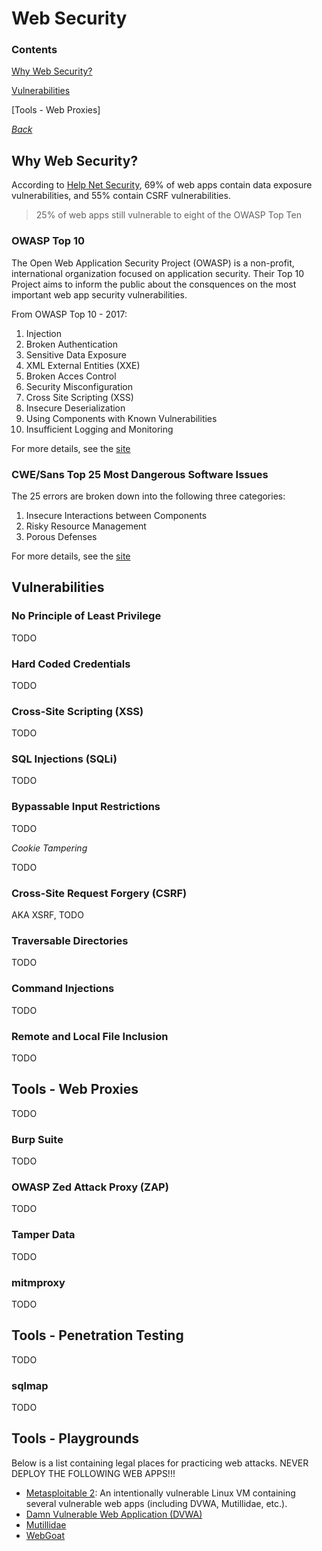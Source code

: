 # Web Security

### Contents

[Why Web Security?](#why-web-security?)

[Vulnerabilities](#vulnerabilities)

[Tools - Web Proxies]

*[Back](../week3-websecurity#week-3---web-security)*


## Why Web Security?
According to [Help Net
Security](https://www.helpnetsecurity.com/2017/02/14/web-application-vulnerabilities/),
69% of web apps contain data exposure vulnerabilities, and 55% contain CSRF 
vulnerabilities. 

> 25% of web apps still vulnerable to eight of the OWASP Top 
Ten

### OWASP Top 10
The Open Web Application Security Project (OWASP) is a non-profit, 
international organization focused on application security. Their Top
10 Project aims to inform the public about the consquences on the most 
important web app security vulnerabilities.

From OWASP Top 10 - 2017:

1. Injection
2. Broken Authentication
3. Sensitive Data Exposure
4. XML External Entities (XXE)
5. Broken Acces Control
6. Security Misconfiguration
7. Cross Site Scripting (XSS)
8. Insecure Deserialization
9. Using Components with Known Vulnerabilities
10. Insufficient Logging and Monitoring

For more details, see the [site](https://www.owasp.org/index.php/Category:OWASP_Top_Ten_Project)

### CWE/Sans Top 25 Most Dangerous Software Issues
The 25 errors are broken down into the following three categories:

1. Insecure Interactions between Components
2. Risky Resource Management
3. Porous Defenses

For more details, see the [site](https://www.sans.org/top25-software-errors)


## Vulnerabilities

### No Principle of Least Privilege
TODO

### Hard Coded Credentials
TODO

### Cross-Site Scripting (XSS)
TODO

### SQL Injections (SQLi)
TODO

### Bypassable Input Restrictions
TODO

*Cookie Tampering*

TODO

### Cross-Site Request Forgery (CSRF)
AKA XSRF, TODO 

### Traversable Directories
TODO

### Command Injections
TODO

### Remote and Local File Inclusion
TODO


## Tools - Web Proxies
TODO

### Burp Suite
TODO

### OWASP Zed Attack Proxy (ZAP)
TODO

### Tamper Data
TODO

### mitmproxy
TODO


## Tools - Penetration Testing
TODO

### sqlmap
TODO


## Tools - Playgrounds
Below is a list containing legal places for practicing web attacks. NEVER 
DEPLOY THE FOLLOWING WEB APPS!!!

- [Metasploitable 2](https://sourceforge.net/projects/metasploitable/): An 
  intentionally vulnerable Linux VM containing several vulnerable web apps 
  (including DVWA, Mutillidae, etc.).
- [Damn Vulnerable Web Application (DVWA)](http://www.dvwa.co.uk/)
- [Mutillidae](https://sourceforge.net/projects/mutillidae/)
- [WebGoat](https://www.owasp.org/index.php/Category:OWASP_WebGoat_Project)
